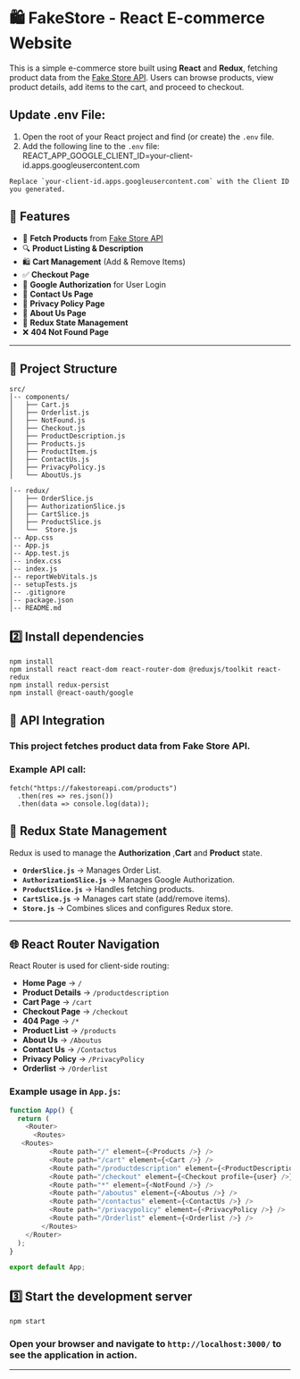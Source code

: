 # 🛍️ FakeStore - React E-commerce Website

This is a simple e-commerce store built using **React** and **Redux**, fetching product data from the [Fake Store API](https://fakestoreapi.com/products). Users can browse products, view product details, add items to the cart, and proceed to checkout.


## Update .env File:

1. Open the root of your React project and find (or create) the `.env` file.
2. Add the following line to the `.env` file:
REACT_APP_GOOGLE_CLIENT_ID=your-client-id.apps.googleusercontent.com
```
Replace `your-client-id.apps.googleusercontent.com` with the Client ID you generated.
```
## 🚀 Features

- 🛒 **Fetch Products** from [Fake Store API](https://fakestoreapi.com/products)  
- 🔍 **Product Listing & Description**  
- 🛍 **Cart Management** (Add & Remove Items)  
- ✅ **Checkout Page**  
- 🛂 **Google Authorization** for User Login  
- 📜 **Contact Us Page**  
- 📜 **Privacy Policy Page**  
- 📜 **About Us Page**  
- 🎯 **Redux State Management**  
- ❌ **404 Not Found Page**  
---

## 📁 Project Structure

```
src/
│-- components/
│   ├── Cart.js
│   ├── Orderlist.js
│   ├── NotFound.js
│   ├── Checkout.js
│   ├── ProductDescription.js
│   ├── Products.js
│   ├── ProductItem.js
│   ├── ContactUs.js
│   ├── PrivacyPolicy.js
│   └── AboutUs.js

│-- redux/
│   ├── OrderSlice.js
│   ├── AuthorizationSlice.js
│   ├── CartSlice.js
│   ├── ProductSlice.js
│   └──  Store.js
│-- App.css
│-- App.js
│-- App.test.js
│-- index.css
│-- index.js
│-- reportWebVitals.js
│-- setupTests.js
│-- .gitignore
│-- package.json
│-- README.md
```
## 2️⃣ Install dependencies
```
npm install
npm install react react-dom react-router-dom @reduxjs/toolkit react-redux
npm install redux-persist
npm install @react-oauth/google
```
## 🔌 API Integration
### This project fetches product data from Fake Store API.
### Example API call:
```
fetch("https://fakestoreapi.com/products")
  .then(res => res.json())
  .then(data => console.log(data));
```
## 📂 Redux State Management

Redux is used to manage the **Authorization** ,**Cart** and **Product** state.

- **`OrderSlice.js`** → Manages Order List.  
- **`AuthorizationSlice.js`** → Manages Google Authorization.  
- **`ProductSlice.js`** → Handles fetching products.  
- **`CartSlice.js`** → Manages cart state (add/remove items).  
- **`Store.js`** → Combines slices and configures Redux store.  

---

## 🌐 React Router Navigation

React Router is used for client-side routing:

- **Home Page** → `/`
- **Product Details** → `/productdescription`
- **Cart Page** → `/cart`
- **Checkout Page** → `/checkout`
- **404 Page** → `/*`
- **Product List** → `/products`
- **About Us** → `/Aboutus`
- **Contact Us** → `/Contactus`
- **Privacy Policy** → `/PrivacyPolicy`
- **Orderlist** → `/Orderlist`

### Example usage in `App.js`:

```js
function App() {
  return (
    <Router>
      <Routes>
   <Routes>
          <Route path="/" element={<Products />} />
          <Route path="/cart" element={<Cart />} />
          <Route path="/productdescription" element={<ProductDescription />} />
          <Route path="/checkout" element={<Checkout profile={user} />} />
          <Route path="*" element={<NotFound />} />
          <Route path="/aboutus" element={<Aboutus />} />
          <Route path="/contactus" element={<ContactUs />} />
          <Route path="/privacypolicy" element={<PrivacyPolicy />} />
          <Route path="/Orderlist" element={<Orderlist />} />
        </Routes>
    </Router>
  );
}

export default App;
``` 

## 3️⃣ Start the development server
```
npm start
```
### Open your browser and navigate to `http://localhost:3000/` to see the application in action.
---
